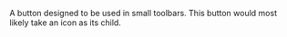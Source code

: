 A button designed to be used in small toolbars. This button would most likely
take an icon as its child.
